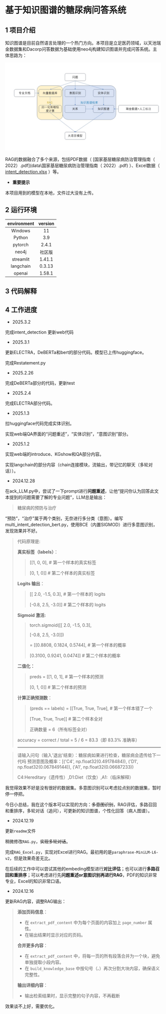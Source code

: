 # 基于知识图谱的糖尿病问答系统

## 1 项目介绍

知识图谱是目前自然语言处理的一个热门方向。本项目是立足医药领域，以天池瑞金数据集和Dacorp问答数据为基础使用neo4j构建知识图谱并完成问答系统。主体思路为：

![version2](img/version2.jpg)

RAG的数据融合了多个来源，包括PDF数据（ [国家基层糖尿病防治管理指南（ 2022）.pdf](data\国家基层糖尿病防治管理指南（ 2022）.pdf) ）、Excel数据（ [intent_detection.xlsx](data\intent_detection.xlsx) ）等。



- **重要提示**

本项目用到的模型在本地，文件过大没有上传。

## 2 运行环境

| environment | version |
| :---------: | :-----: |
|   Windows   |   11    |
|   Python    |   3.9   |
|   pytorch   |  2.4.1  |
|    neo4j    | 社区版  |
|  streamlit  | 1.41.1  |
|  langchain  | 0.3.13  |
|   openai    | 1.58.1  |

 

## 3 代码解释





## 4 工作进度

- 2025.3.2

完成intent_detection 更新web代码

- 2025.3.1

更新ELECTRA，DeBERTa和bert的部分代码。模型已上传huggingface。

完成Restatement.py

- 2025.2.26

完成DeBERTa部分的代码，更新test

- 2025.2.4

完成ELECTRA部分代码。

- 2025.1.3

拉huggingface代码完成实体识别。

实现web端QA界面的“问题重述”，“实体识别”，“意图识别”部分。

- 2025.1.2

实现web端的introduce、KGshow和QA部分内容。

实现langchain的部分内容（chain连接模块，流输出，带记忆的聊天（多轮对话））。

- 2024.12.28

在ack_LLM.py中，尝试了一下prompt进行**问题重述**，让他“提问你认为回答此文本提到的问题需要了解的专业问题”，LLM总是输出：

> 糖尿病的预防与治疗

“预防”，“治疗”属于两个类别，无奈进行多分类（意图）。编写multi_intent_detection_bert.py，使用BCE（内置SIGMOD）进行多意图识别，发现效果并不好。

> 代码原理是:
>
> **真实标签（labels）**：
>
> > [[1, 0, 0],  # 第一个样本的真实标签 
> >
> > [0, 1, 0]]  # 第二个样本的真实标签
>
> **Logits 输出**：
>
> > [[ 2.0, -1.5,  0.3],  # 第一个样本的 logits 
> >
> > [-0.8,  2.5, -3.0]]  # 第二个样本的 logits
>
> **Sigmoid 激活:**
>
> > torch.sigmoid([[ 2.0, -1.5,  0.3],               
> >
> > [-0.8,  2.5, -3.0]])
> >
> >  = [[0.8808, 0.1824, 0.5744], # 第一个样本的概率  
> >
> >  [0.3100, 0.9241, 0.0474]]  # 第二个样本的概率
>
>  **二值化：**
>
> > preds = [[1, 0, 1],  # 第一个样本的预测        
> >
> >  [0, 1, 0]]  # 第二个样本的预测
>
> **计算正确预测数**：
>
> > (preds == labels) = [[True, True, True],   # 第一个样本错了一个                     
> >
> > [True, True, True]]  # 第二个样本全对
> >
> >  正确数量 = 6（所有标签全对）
>
> accuracy = correct / total = 5 / 6 = 83.3（即 83.3% 准确率）
>
> ****

> 请输入问句（输入'退出'结束）：糖尿病如果进行检查，糖尿病会遗传给下一代吗
> 	预测意图及概率：[('C4', np.float32(0.49178484)), ('D1', np.float32(0.067849144)), ('A1', np.float32(0.06687233))
>
> C4:Hereditary（遗传性）,D1:Diet（饮食）,A1:（临床解释）

我觉得效果不好是没有很好的数据集。多意图识别可以考虑拉点别的数据集，暂时停一停把。

今日小总结，我在这个版本可以实现的方向：~~多意图识别~~，RAG评估，多路召回和重排序，多轮对话（追问），可更新的知识图谱，个性化回答（病人图谱）。

- 2024.12.19

更新`readme`文件

稍微修改`RAG.py`，~~实现多轮对话~~。

完成`RAG_Excel.py`，实现对Excel进行RAG。最初用的是`paraphrase-MiniLM-L6-v2`，但是效果奇差无比。

在后续的工作中可以尝试其他的embeding模型进行**对比评估**；也可以进行**多路召回和重排序**；可以考虑进行先**问题重述or意图识别再进行RAG**，PDF的知识非常专业，Excel的知识非常口语。

- 2024.12.16

更新RAG内容，调整RAG输出：

> **添加页码信息**：
>
> - 在 `extract_pdf_content` 中为每个页面的内容加上 `page_number` 属性。
> - 在输出结果时显示对应的页码。
>
> **合并更多内容**：
>
> - 在 `extract_pdf_content` 中，将每一页的所有段落合并为一个块，避免单独提取小段内容。
> - 在 `build_knowledge_base` 中按句号（`。`）再次分割大块内容，确保语义完整性。
>
> **输出详细内容**：
>
> - 输出检索结果时，显示完整的句子内容，不再截断

效果谈不上好，需要优化。


